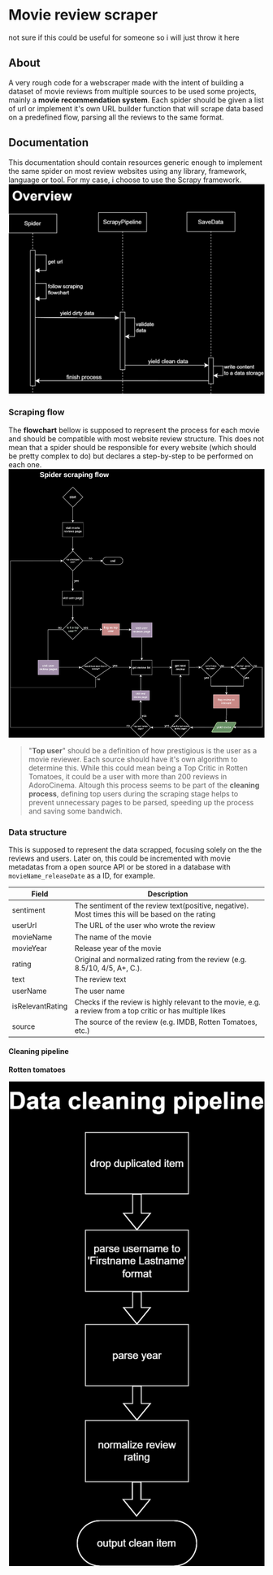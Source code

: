 # Movie review scraper
not sure if this could be useful for someone so i will just throw it here
## About
A very rough code for a webscraper made with the intent of building a dataset of movie reviews from multiple sources to be used some projects, mainly a **movie recommendation system**. Each spider should be given a list of url or implement it's own URL builder function that will scrape data based on a predefined flow, parsing all the reviews to the same format.
  
## Documentation
This documentation should contain resources generic enough to implement the same spider on most review websites using any library, framework, language or tool. For my case, i choose to use the Scrapy framework.
![overview](https://raw.githubusercontent.com/dusdoom/movie_scraper/main/docs/overview.svg)

### Scraping flow
The **flowchart** bellow is supposed to represent the process for each movie and should be compatible with most website review structure. This does not mean that a spider should be responsible for every website (which should be pretty complex to do) but declares a step-by-step to be performed on each one.
![scraping flowchart](https://raw.githubusercontent.com/dusdoom/movie_scraper/main/docs/scraping_flow.svg?token=GHSAT0AAAAAACU5GR2GIECE3I4OP7Y6YIJ2ZUWJNKQ)

>  "**Top user**" should be a definition of how prestigious is the user as a movie reviewer. Each source should have it's own algorithm to determine this. While this could mean being a Top Critic in Rotten Tomatoes, it could be a user with more than 200 reviews in AdoroCinema.
>  Altough this process seems to be part of the **cleaning process**, defining top users during the scraping stage helps to prevent unnecessary pages to be parsed, speeding up the process and saving some bandwich.

### Data structure
This is supposed to represent the data scrapped, focusing solely on the the reviews and users. Later on, this could be incremented with movie metadatas from a open source API or be stored in a database with `movieName_releaseDate` as a ID, for example.

| Field             | Description                                                                                   |
|-------------------|-----------------------------------------------------------------------------------------------|
| sentiment         | The sentiment of the review text(positive, negative). Most times this will be based on the rating|
| userUrl           | The URL of the user who wrote the review                                                       |
| movieName         | The name of the movie                                                                          |
| movieYear         | Release year of the movie                                                                      |
| rating            | Original and normalized rating from the review (e.g. 8.5/10, 4/5, A+, C.).                     |
| text              | The review text                                                                                |
| userName          | The user name                                                                                  |
| isRelevantRating  | Checks if the review is highly relevant to the movie, e.g. a review from a top critic or has multiple likes |
| source            | The source of the review (e.g. IMDB, Rotten Tomatoes, etc.)                                    |

#### Cleaning pipeline
**Rotten tomatoes**

![overview](https://raw.githubusercontent.com/dusdoom/movie_scraper/main/docs/cleaning%20pipeline.svg)

